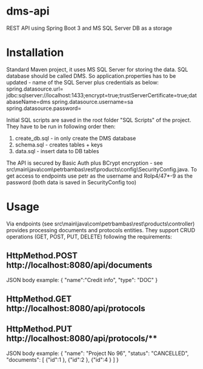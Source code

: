 # dms-api
REST API using Spring Boot 3 and MS SQL Server DB as a storage

# Installation
Standard Maven project, it uses MS SQL Server for storing the data. SQL database should be called DMS. So application.properties has to be updated - name of the SQL Server plus credentials as below:
spring.datasource.url= jdbc:sqlserver://localhost:1433;encrypt=true;trustServerCertificate=true;databaseName=dms
spring.datasource.username=sa
spring.datasource.password=

Initial SQL scripts are saved in the root folder "SQL Scripts" of the project. They have to be run in following order then: 
1. create_db.sql - in only create the DMS database
2. schema.sql - creates tables + keys
3. data.sql - insert data to DB tables

The API is secured by Basic Auth plus BCrypt encryption - see src\main\java\com\petrbambas\rest\products\config\SecurityConfig.java. To get access to endpoints use petr as the username and Rolp4/47*-9 as the password (both data is saved in SecurityConfig too)

# Usage
Via endpoints (see src\main\java\com\petrbambas\rest\products\controller) provides processing documents and protocols entities. They support CRUD operations (GET, POST, PUT, DELETE) following the requirements:

## HttpMethod.POST http://localhost:8080/api/documents
JSON body example:
{
"name":"Credit info",
"type": "DOC"
}



## HttpMethod.GET http://localhost:8080/api/protocols


## HttpMethod.PUT http://localhost:8080/api/protocols/**

 JSON body example:
 {
    "name": "Project No 96",
    "status": "CANCELLED",
    "documents": [
        {"id":1 
        },
        {"id":2
        },
        {"id":4
        }
    ]
}
